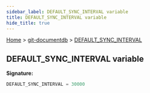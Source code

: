 ```yaml
---
sidebar_label: DEFAULT_SYNC_INTERVAL variable
title: DEFAULT_SYNC_INTERVAL variable
hide_title: true
---
```


[Home](./index.md) &gt; [git-documentdb](./git-documentdb.md) &gt; [DEFAULT\_SYNC\_INTERVAL](./git-documentdb.default_sync_interval.md)

## DEFAULT\_SYNC\_INTERVAL variable


<b>Signature:</b>

```typescript
DEFAULT_SYNC_INTERVAL = 30000
```
